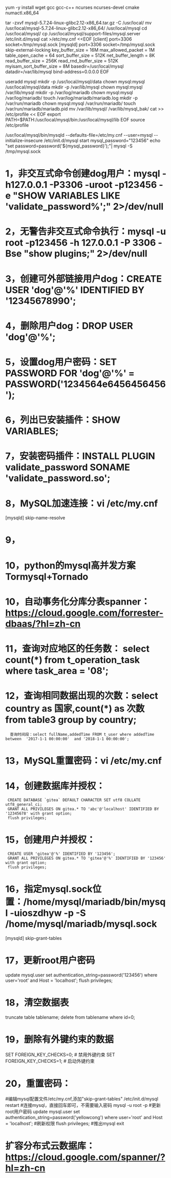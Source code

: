 yum -y install wget gcc gcc-c++ ncurses ncurses-devel cmake numactl.x86_64

tar -zxvf mysql-5.7.24-linux-glibc2.12-x86_64.tar.gz -C /usr/local/
mv /usr/local/mysql-5.7.24-linux-glibc2.12-x86_64/ /usr/local/mysql
cd /usr/local/mysql/
cp /usr/local/mysql/support-files/mysql.server /etc/init.d/mysql
cat >/etc/my.cnf <<EOF
[client]
port=3306
socket=/tmp/mysql.sock
[mysqld]
port=3306
socket=/tmp/mysql.sock
skip-external-locking
key_buffer_size = 16M
max_allowed_packet = 1M
table_open_cache = 64
sort_buffer_size = 512K
net_buffer_length = 8K
read_buffer_size = 256K
read_rnd_buffer_size = 512K
myisam_sort_buffer_size = 8M
basedir=/usr/local/mysql
datadir=/var/lib/mysql
bind-address=0.0.0.0
EOF

useradd mysql
mkdir -p /usr/local/mysql/data
chown mysql:mysql /usr/local/mysql/data
mkdir -p /var/lib/mysql
chown mysql:mysql /var/lib/mysql
mkdir -p /var/log/mariadb
chown mysql:mysql /var/log/mariadb/
touch /var/log/mariadb/mariadb.log
mkdir -p /var/run/mariadb
chown mysql:mysql /var/run/mariadb/
touch /var/run/mariadb/mariadb.pid
mv /var/lib/mysql/ /var/lib/mysql_bak/
cat  >> /etc/profile << EOF
export PATH=\$PATH:/usr/local/mysql/bin:/usr/local/mysql/lib
EOF
source /etc/profile


/usr/local/mysql/bin/mysqld --defaults-file=/etc/my.cnf --user=mysql --initialize-insecure
/etc/init.d/mysql start
mysql_password="123456"
echo "set password=password('${mysql_password}');"| mysql -S /tmp/mysql.sock

# 1，非交互式命令创建dog用户：mysql -h127.0.0.1 -P3306 -uroot -p123456 -e "SHOW VARIABLES LIKE 'validate_password%';" 2>/dev/null
# 2，无警告非交互式命令执行：mysql -u root -p123456 -h 127.0.0.1 -P 3306 -Bse "show plugins;" 2>/dev/null
# 3，创建可外部链接用户dog：CREATE USER 'dog'@'%' IDENTIFIED BY '12345678990';
# 4，删除用户dog：DROP USER 'dog'@'%';
# 5，设置dog用户密码：SET PASSWORD FOR 'dog'@'%' = PASSWORD('1234564e6456456456');
# 6，列出已安装插件：SHOW VARIABLES;
# 7，安装密码插件：INSTALL PLUGIN validate_password SONAME 'validate_password.so';
# 8，MySQL加速连接：vi /etc/my.cnf
[mysqld]
skip-name-resolve
# 9，
# 10，python的mysql高并发方案Tormysql+Tornado
# 10，自动事务化分库分表spanner：https://cloud.google.com/forrester-dbaas/?hl=zh-cn
# 11，查询对应地区的任务数：  select count(*) from t_operation_task where task_area = '08';
# 12，查询相同数据出现的次数：select country as 国家,count(*) as 次数 from table3 group by country;
      查询时间段：select fullName,addedTime FROM t_user where addedTime between  '2017-1-1 00:00:00'  and '2018-1-1 00:00:00'; 
# 13，MySQL重置密码：vi /etc/my.cnf
# 14，创建数据库并授权： 
     CREATE DATABASE `gitea` DEFAULT CHARACTER SET utf8 COLLATE utf8_general_ci;
     GRANT ALL PRIVILEGES ON gitea.* TO 'abc'@'localhost' IDENTIFIED BY '12345678' with grant option;
	 flush privileges;
# 15，创建用户并授权：
     CREATE USER 'gitea'@'%' IDENTIFIED BY '123456';
     GRANT ALL PRIVILEGES ON gitea.* TO 'gitea'@'%' IDENTIFIED BY '123456' with grant option;
     flush privileges;
# 16，指定mysql.sock位置：/home/mysql/mariadb/bin/mysql -uioszdhyw -p -S /home/mysql/mariadb/mysql.sock
[mysqld]
skip-grant-tables
# 17，更新root用户密码
update mysql.user set authentication_string=password('123456') where user='root' and Host = 'localhost';
flush privileges;
# 18，清空数据表
truncate table tablename;
delete from tablename where id=0;
# 19，删除有外键约束的数据
SET FOREIGN_KEY_CHECKS=0;  #  禁用外键约束
SET FOREIGN_KEY_CHECKS=1; #  启动外键约束
# 20，重置密码：
#编辑mysql配置文件/etc/my.cnf,添加"skip-grant-tables"
/etc/init.d/mysql restart
#连接mysql，直接回车即可，不需要输入密码
mysql -u root -p
#更新root用户密码
update mysql.user set authentication_string=password('yellowcong') where user='root' and Host = 'localhost';
#刷新权限
flush privileges;
#推出mysql
exit 

# 扩容分布式云数据库：https://cloud.google.com/spanner/?hl=zh-cn